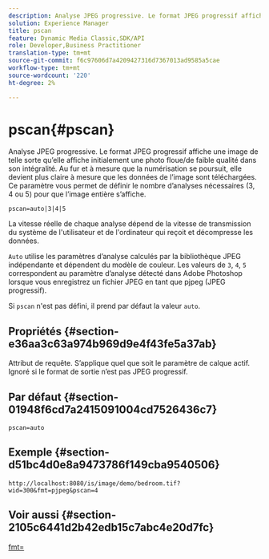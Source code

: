 ```yaml
---
description: Analyse JPEG progressive. Le format JPEG progressif affiche une image de telle sorte qu’elle affiche initialement une photo floue/de faible qualité dans son intégralité. Au fur et à mesure que la numérisation se poursuit, elle devient plus claire à mesure que les données de l’image sont téléchargées. Ce paramètre vous permet de définir le nombre d’analyses nécessaires (3, 4 ou 5) pour que l’image entière s’affiche.
solution: Experience Manager
title: pscan
feature: Dynamic Media Classic,SDK/API
role: Developer,Business Practitioner
translation-type: tm+mt
source-git-commit: f6c97606d7a4209427316d7367013ad9585a5cae
workflow-type: tm+mt
source-wordcount: '220'
ht-degree: 2%

---
```



# pscan{#pscan}

Analyse JPEG progressive. Le format JPEG progressif affiche une image de telle sorte qu’elle affiche initialement une photo floue/de faible qualité dans son intégralité. Au fur et à mesure que la numérisation se poursuit, elle devient plus claire à mesure que les données de l’image sont téléchargées. Ce paramètre vous permet de définir le nombre d’analyses nécessaires (3, 4 ou 5) pour que l’image entière s’affiche.

`pscan=auto|3|4|5`

La vitesse réelle de chaque analyse dépend de la vitesse de transmission du système de l&#39;utilisateur et de l&#39;ordinateur qui reçoit et décompresse les données.

`Auto` utilise les paramètres d’analyse calculés par la bibliothèque JPEG indépendante et dépendent du modèle de couleur. Les valeurs de `3`, `4`, `5` correspondent au paramètre d’analyse détecté dans Adobe Photoshop lorsque vous enregistrez un fichier JPEG en tant que pjpeg (JPEG progressif).

Si `pscan` n&#39;est pas défini, il prend par défaut la valeur `auto`.

## Propriétés {#section-e36aa3c63a974b969d9e4f43fe5a37ab}

Attribut de requête. S’applique quel que soit le paramètre de calque actif. Ignoré si le format de sortie n’est pas JPEG progressif.

## Par défaut {#section-01948f6cd7a2415091004cd7526436c7}

`pscan=auto`

## Exemple {#section-d51bc4d0e8a9473786f149cba9540506}

`http://localhost:8080/is/image/demo/bedroom.tif?wid=300&fmt=pjpeg&pscan=4`

## Voir aussi {#section-2105c6441d2b42edb15c7abc4e20d7fc}

[fmt=](../../../../../is-api/http-ref/image-serving-api-ref/c-http-protocol-reference/c-command-reference/r-is-http-fmt.md#reference-cdf10043423b45ba9fe15157fb3ae37a)
